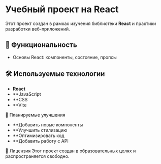 # Учебный проект на React

Этот проект создан в рамках изучения библиотеки **React** и практики разработки веб-приложений.

## 🚀 Функциональность
- Основы React: компоненты, состояние, пропсы

## 🛠 Используемые технологии
- **React** 
- **JavaScript 
- **CSS 
- **Vite 

📌 Планируемые улучшения
 - **Добавить новые компоненты
 - **Улучшить стилизацию
 - **Оптимизировать код
 - **Добавить работу с API

📄 Лицензия
Этот проект создан в образовательных целях и распространяется свободно.
